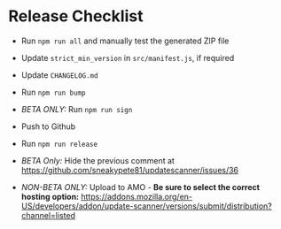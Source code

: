 # Release Checklist

* Run `npm run all` and manually test the generated ZIP file
* Update `strict_min_version` in `src/manifest.js`, if required

* Update `CHANGELOG.md`
* Run `npm run bump`
* *BETA ONLY:* Run `npm run sign`
* Push to Github

* Run `npm run release`

* *BETA Only:* Hide the previous comment at https://github.com/sneakypete81/updatescanner/issues/36

* *NON-BETA ONLY:* Upload to AMO - **Be sure to select the correct hosting option:**
  <https://addons.mozilla.org/en-US/developers/addon/update-scanner/versions/submit/distribution?channel=listed>
